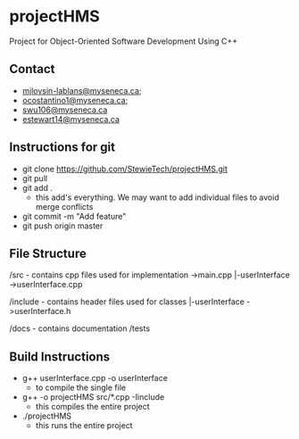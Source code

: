 # projectHMS

Project for Object-Oriented Software Development Using C++

## Contact
-  <mjlovsin-lablans@myseneca.ca>;
-  <ocostantino1@myseneca.ca>;
-  <swu106@myseneca.ca>
-  <estewart14@myseneca.ca>

 ## Instructions for git
- git clone https://github.com/StewieTech/projectHMS.git
- git pull
- git add .
  - this add's everything. We may want to add individual files to avoid merge conflicts 
- git commit -m "Add feature"
- git push origin master


## File Structure
/src - contains cpp files used for implementation
->main.cpp
    |-userInterface
        ->userInterface.cpp

/include - contains header files used for classes
    |-userInterface
        ->userInterface.h

/docs - contains documentation
/tests 

## Build Instructions
- g++ userInterface.cpp -o userInterface
  - to compile the single file   
- g++ -o projectHMS src/*.cpp -Iinclude
  - this compiles the entire project 
- ./projectHMS
  - this runs the entire project 
